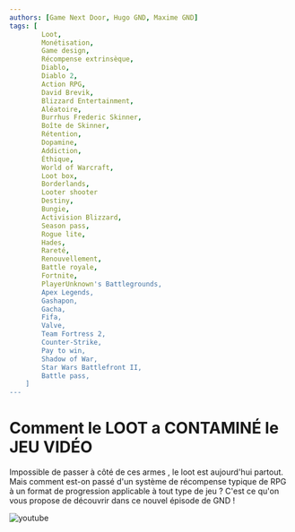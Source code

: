 ```yaml
---
authors: [Game Next Door, Hugo GND, Maxime GND]
tags: [
        Loot,
        Monétisation,
        Game design,
        Récompense extrinsèque,
        Diablo,
        Diablo 2,
        Action RPG,
        David Brevik,
        Blizzard Entertainment,
        Aléatoire,
        Burrhus Frederic Skinner,
        Boîte de Skinner,
        Rétention,
        Dopamine,
        Addiction,
        Éthique,
        World of Warcraft,
        Loot box,
        Borderlands,
        Looter shooter
        Destiny,
        Bungie,
        Activision Blizzard,
        Season pass,
        Rogue lite,
        Hades,
        Rareté,
        Renouvellement,
        Battle royale,
        Fortnite,
        PlayerUnknown's Battlegrounds,
        Apex Legends,
        Gashapon,
        Gacha,
        Fifa,
        Valve,
        Team Fortress 2,
        Counter-Strike,
        Pay to win,
        Shadow of War,
        Star Wars Battlefront II,
        Battle pass,
    ]
---
```


# Comment le LOOT a CONTAMINÉ le JEU VIDÉO

Impossible de passer à côté de ces armes , le loot est aujourd'hui partout. Mais comment est-on passé d'un système de récompense typique de RPG à un format de progression applicable à tout type de jeu ? C'est ce qu'on vous propose de découvrir dans ce nouvel épisode de GND !

![youtube](https://www.youtube.com/watch?v=CL2_3ebjfkw)
